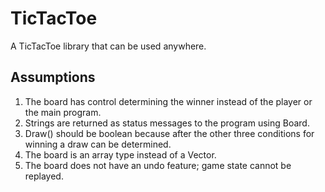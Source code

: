 # TicTacToe
A TicTacToe library that can be used anywhere.

## Assumptions

1. The board has control determining the winner instead of the player or the main program. 
2. Strings are returned as status messages to the program using Board. 
3. Draw() should be boolean because after the other three conditions for winning a draw can be determined. 
4. The board is an array type instead of a Vector. 
5. The board does not have an undo feature; game state cannot be replayed. 

